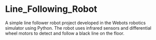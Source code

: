 # Line_Following_Robot
A simple line follower robot project developed in the Webots robotics simulator using Python. The robot uses infrared sensors and differential wheel motors to detect and follow a black line on the floor.
